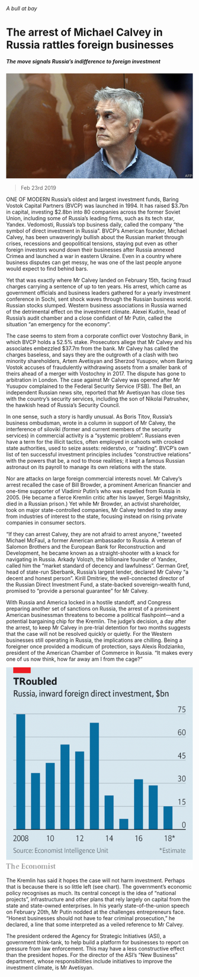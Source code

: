###### A bull at bay

# The arrest of Michael Calvey in Russia rattles foreign businesses 

##### The move signals Russia’s indifference to foreign investment 

![image](images/20190223_EUP004_0.jpg) 

> Feb 23rd 2019 

ONE OF MODERN Russia’s oldest and largest investment funds, Baring Vostok Capital Partners (BVCP) was launched in 1994. It has raised $3.7bn in capital, investing $2.8bn into 80 companies across the former Soviet Union, including some of Russia’s leading firms, such as its tech star, Yandex. Vedomosti, Russia’s top business daily, called the company “the symbol of direct investment in Russia”. BVCP’s American founder, Michael Calvey, has been unwaveringly bullish about the Russian market through crises, recessions and geopolitical tensions, staying put even as other foreign investors wound down their businesses after Russia annexed Crimea and launched a war in eastern Ukraine. Even in a country where business disputes can get messy, he was one of the last people anyone would expect to find behind bars. 

Yet that was exactly where Mr Calvey landed on February 15th, facing fraud charges carrying a sentence of up to ten years. His arrest, which came as government officials and business leaders gathered for a yearly investment conference in Sochi, sent shock waves through the Russian business world. Russian stocks slumped. Western business associations in Russia warned of the detrimental effect on the investment climate. Alexei Kudrin, head of Russia’s audit chamber and a close confidant of Mr Putin, called the situation “an emergency for the economy”. 

The case seems to stem from a corporate conflict over Vostochny Bank, in which BVCP holds a 52.5% stake. Prosecutors allege that Mr Calvey and his associates embezzled $37.7m from the bank. Mr Calvey has called the charges baseless, and says they are the outgrowth of a clash with two minority shareholders, Artem Avetisyan and Sherzod Yusupov, whom Baring Vostok accuses of fraudulently withdrawing assets from a smaller bank of theirs ahead of a merger with Vostochny in 2017. The dispute has gone to arbitration in London. The case against Mr Calvey was opened after Mr Yusupov complained to the Federal Security Service (FSB). The Bell, an independent Russian news site, reported that Mr Avetisyan has close ties with the country’s security services, including the son of Nikolai Patrushev, the hawkish head of Russia’s Security Council. 

In one sense, such a story is hardly unusual. As Boris Titov, Russia’s business ombudsman, wrote in a column in support of Mr Calvey, the interference of siloviki (former and current members of the security services) in commercial activity is a “systemic problem”. Russians even have a term for the illicit tactics, often employed in cahoots with crooked state authorities, used to seize assets: reiderstvo, or “raiding”. BVCP’s own list of ten successful investment principles includes “constructive relations” with the powers that be, a nod to those realities; it kept a famous Russian astronaut on its payroll to manage its own relations with the state. 

Nor are attacks on large foreign commercial interests novel. Mr Calvey’s arrest recalled the case of Bill Browder, a prominent American financier and one-time supporter of Vladimir Putin’s who was expelled from Russia in 2005. (He became a fierce Kremlin critic after his lawyer, Sergei Magnitsky, died in a Russian prison.) Yet while Mr Browder, an activist shareholder, took on major state-controlled companies, Mr Calvey tended to stay away from industries of interest to the state, focusing instead on rising private companies in consumer sectors. 

“If they can arrest Calvey, they are not afraid to arrest anyone,” tweeted Michael McFaul, a former American ambassador to Russia. A veteran of Salomon Brothers and the European Bank for Reconstruction and Development, he became known as a straight-shooter with a knack for navigating in Russia. Arkady Volozh, the billionaire founder of Yandex, called him the “market standard of decency and lawfulness”. German Gref, head of state-run Sberbank, Russia’s largest lender, declared Mr Calvey “a decent and honest person”. Kirill Dmitriev, the well-connected director of the Russian Direct Investment Fund, a state-backed sovereign-wealth fund, promised to “provide a personal guarantee” for Mr Calvey. 

With Russia and America locked in a hostile standoff, and Congress preparing another set of sanctions on Russia, the arrest of a prominent American businessman threatens to become a political flashpoint—and a potential bargaining chip for the Kremlin. The judge’s decision, a day after the arrest, to keep Mr Calvey in pre-trial detention for two months suggests that the case will not be resolved quickly or quietly. For the Western businesses still operating in Russia, the implications are chilling. Being a foreigner once provided a modicum of protection, says Alexis Rodzianko, president of the American Chamber of Commerce in Russia. “It makes every one of us now think, how far away am I from the cage?” 

![image](images/20190223_EUC419.png) 

The Kremlin has said it hopes the case will not harm investment. Perhaps that is because there is so little left (see chart). The government’s economic policy recognises as much. Its central concept is the idea of “national projects”, infrastructure and other plans that rely largely on capital from the state and state-owned enterprises. In his yearly state-of-the-union speech on February 20th, Mr Putin nodded at the challenges entrepreneurs face. “Honest businesses should not have to fear criminal prosecution,” he declared, a line that some interpreted as a veiled reference to Mr Calvey. 

The president ordered the Agency for Strategic Initiatives (ASI), a government think-tank, to help build a platform for businesses to report on pressure from law enforcement. This may have a less constructive effect than the president hopes. For the director of the ASI’s “New Business” department, whose responsibilities include initiatives to improve the investment climate, is Mr Avetisyan. 

